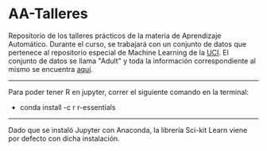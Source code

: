 # AA-Talleres

Repositorio de los talleres prácticos de la materia de Aprendizaje Automático.
Durante el curso, se trabajará con un conjunto de datos que pertenece al repositorio especial de Machine Learning de la [UCI](https://archive.ics.uci.edu/ml). El conjunto de datos se llama "Adult" y toda la información correspondiente al mismo se encuentra [aquí](https://archive.ics.uci.edu/ml/datasets/Adult).

---
Para poder tener R en jupyter, correr el siguiente comando en la terminal:

+ conda install -c r r-essentials 

---
Dado que se instaló Jupyter con Anaconda, la librería Sci-kit Learn viene por defecto con dicha instalación. 

